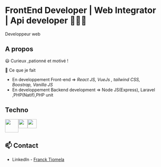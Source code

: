 # FrontEnd Developer | Web Integrator | Api developer  👨🏾‍💻


Developpeur web 


## A propos

😃 Curieux ,pationné et motivé !

💬 Ce que je fait

- En developpement Front-end  => *React JS, VueJs , tailwind CSS, Boostrap, Vanilla JS*
- En developpement Backend development => Node JS(Express), Laravel ,PHP(Natif),PHP unit



## Techno

<div style="display: flex">
  <img height="44" src="http://blog.ippon.fr/content/images/2016/04/react-javascript.png" alt="" >
  <img height="30" src="https://laravel.com/img/logomark.min.svg">
  <img height="30" src="https://vuejs.org/images/logo.png">
</div>



## 📫 Contact

- LinkedIn - [Franck Tiomela](https://www.linkedin.com/in/francklin-tiomela-687693204/)
